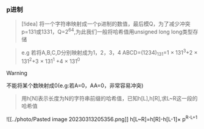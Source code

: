 ### p进制 
> [!idea]
将一个字符串映射成一个p进制的数值，最后模Q，为了减少冲突p=131或1331，Q=2<sup>64</sup>,为此我们一般将哈希值用unsigned long long类型存储

> e.g
若将A,B,C,D分别映射成为1，2，3，4
ABCD=(1234)<sub>131</sub>=1 $\times$ 131<sup>3</sup>+2 $\times$ 131<sup>2</sup>+3 $\times$ 131<sup>1</sup> +4 $\times$ 131<sup>0</sup> 


> [!Warning]
> 不能将某个数映射成0(e.g:若A=0，AA=0，非常容易冲突)

>用h[N]表示长度为N的字符串前缀的哈希值，已知h[L],h[R],求L~R这一段的哈希值

![[../photo/Pasted image 20230313205356.png]]
h[L~R]=h[R]-h[L-1]$\times$ p<sup>R-L+1</sup>


